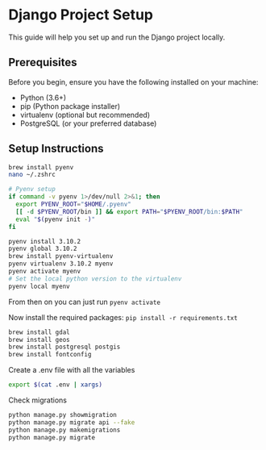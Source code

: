 
# Django Project Setup

This guide will help you set up and run the Django project locally.

## Prerequisites

Before you begin, ensure you have the following installed on your machine:

- Python (3.6+)
- pip (Python package installer)
- virtualenv (optional but recommended)
- PostgreSQL (or your preferred database)

## Setup Instructions

```bash
brew install pyenv
nano ~/.zshrc
```

```bash
# Pyenv setup 
if command -v pyenv 1>/dev/null 2>&1; then
  export PYENV_ROOT="$HOME/.pyenv"
  [[ -d $PYENV_ROOT/bin ]] && export PATH="$PYENV_ROOT/bin:$PATH"
  eval "$(pyenv init -)"
fi
```

```bash
pyenv install 3.10.2
pyenv global 3.10.2
brew install pyenv-virtualenv
pyenv virtualenv 3.10.2 myenv
pyenv activate myenv
# Set the local python version to the virtualenv
pyenv local myenv 
```

From then on you can just run
```pyenv activate```

Now install the required packages:
```pip install -r requirements.txt```

```bash
brew install gdal
brew install geos 
brew install postgresql postgis
brew install fontconfig
```

Create a .env file with all the variables
```bash
export $(cat .env | xargs)
```

Check migrations
```bash
python manage.py showmigration
python manage.py migrate api --fake
python manage.py makemigrations
python manage.py migrate 
```
